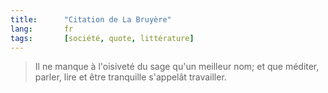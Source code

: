 ```yaml
---
title:      "Citation de La Bruyère"
lang:       fr
tags:       [société, quote, littérature]
---
```



> Il ne manque à l'oisiveté du sage qu'un meilleur nom; et que méditer, parler, lire et être tranquille s'appelât travailler.

